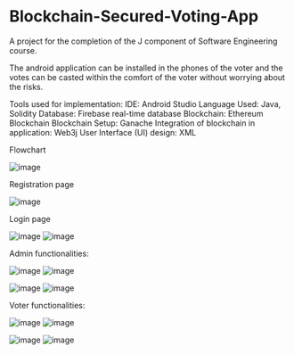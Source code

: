 # Blockchain-Secured-Voting-App
A project for the completion of the J component of Software Engineering course.

The android application can be installed in the phones of the voter and the votes can be casted within the comfort of the voter without worrying about the risks.

Tools used for implementation:
 IDE: Android Studio 
 Language Used: Java, Solidity 
 Database: Firebase real-time database 
 Blockchain: Ethereum Blockchain 
 Blockchain Setup: Ganache 
 Integration of blockchain in application: Web3j 
 User Interface (UI) design: XML


Flowchart

![image](https://user-images.githubusercontent.com/89520561/169280640-41d147c3-5cbd-44a2-b8bb-d526ce705659.png)


Registration page


![image](https://user-images.githubusercontent.com/89520561/169281081-55aff177-6c2b-46c0-9702-f0cde44c0b78.png)


Login page


![image](https://user-images.githubusercontent.com/89520561/169281272-1cf0b006-5de4-4de2-b13a-2adcaaa6f545.png)
![image](https://user-images.githubusercontent.com/89520561/169281365-5049d880-d0fe-45aa-8ace-7baf9ae1eddc.png)


Admin functionalities:


![image](https://user-images.githubusercontent.com/89520561/169281552-f5752d4f-46b8-48a9-9141-a1e9563f8314.png)
![image](https://user-images.githubusercontent.com/89520561/169281629-622fc493-da9f-4506-823c-ad6616864f2d.png)


![image](https://user-images.githubusercontent.com/89520561/169281720-151a2353-b3fe-405b-89bd-5c54bc42e622.png)
![image](https://user-images.githubusercontent.com/89520561/169281770-046ce358-0be6-41e5-b804-756dfc4c126a.png)


Voter functionalities:


![image](https://user-images.githubusercontent.com/89520561/169281936-a137571a-5187-4f1b-852e-a29a4bbb74bc.png)
![image](https://user-images.githubusercontent.com/89520561/169281996-d7e886d8-49c2-43ad-a2fe-db3ede3b4dd4.png)


![image](https://user-images.githubusercontent.com/89520561/169282112-700ae4fa-4d2b-4bc8-bd35-75c1f44ea636.png)
![image](https://user-images.githubusercontent.com/89520561/169282188-612008ac-c36f-40ae-b38a-028a8400a547.png)


